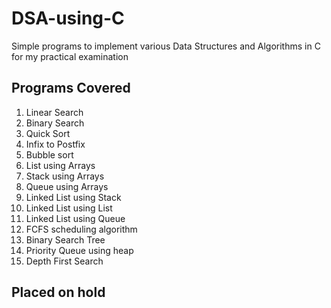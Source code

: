 # DSA-using-C
Simple programs to implement various Data Structures and Algorithms in C for my practical examination

## Programs Covered
1. Linear Search
2. Binary Search
3. Quick Sort
4. Infix to Postfix
5. Bubble sort
6. List using Arrays
7. Stack using Arrays
8. Queue using Arrays
9. Linked List using Stack
10. Linked List using List
11. Linked List using Queue
12. FCFS scheduling algorithm
13. Binary Search Tree
14. Priority Queue using heap
15. Depth First Search

## Placed on hold
